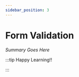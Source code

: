 ```yaml
---
sidebar_position: 3
---
```


# Form Validation

_Summary Goes Here_

:::tip Happy Learning!!

<QuestButton text="Go To Quest" link="https://app.stackup.dev/quest_page/form-validation" />

:::
